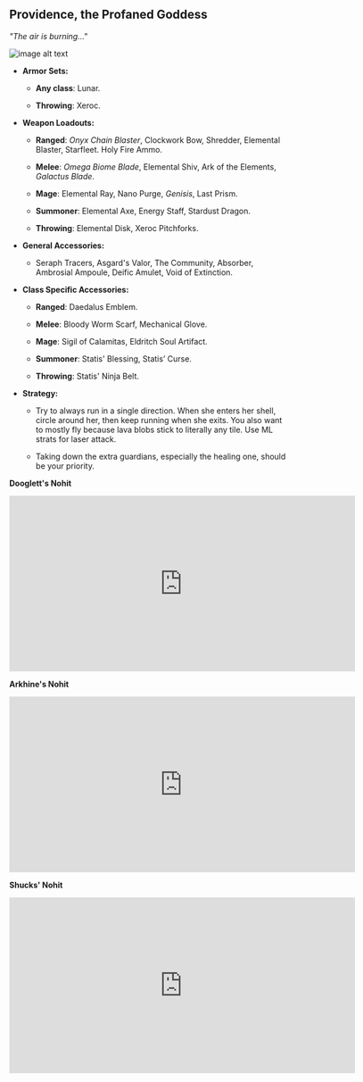 ## Providence, the Profaned Goddess

*"The air is burning…"*

![image alt text](../public/BMbpD6rCZ1qoniF20u7H2A_img_63.png)

* **Armor Sets:**

    * **Any class**: Lunar.

    * **Throwing**: Xeroc.

* **Weapon Loadouts:**

    * **Ranged**: *Onyx Chain Blaster*, Clockwork Bow, Shredder, Elemental Blaster, Starfleet. Holy Fire Ammo.

    * **Melee**: *Omega Biome Blade*, Elemental Shiv, Ark of the Elements, *Galactus Blade*.

    * **Mage**: Elemental Ray, Nano Purge, *Genisis*, Last Prism.

    * **Summoner**: Elemental Axe, Energy Staff, Stardust Dragon.

    * **Throwing**: Elemental Disk, Xeroc Pitchforks.

* **General Accessories:**

    * Seraph Tracers, Asgard's Valor, The Community, Absorber, Ambrosial Ampoule, Deific Amulet, Void of Extinction.

* **Class Specific Accessories:**

    * **Ranged**: Daedalus Emblem.

    * **Melee**: Bloody Worm Scarf, Mechanical Glove.

    * **Mage**: Sigil of Calamitas, Eldritch Soul Artifact.

    * **Summoner**: Statis' Blessing, Statis’ Curse.

    * **Throwing**: Statis' Ninja Belt.

* **Strategy:**

    * Try to always run in a single direction. When she enters her shell, circle around her, then keep running when she exits. You also want to mostly fly because lava blobs stick to literally any tile. Use ML strats for laser attack.

    * Taking down the extra guardians, especially the healing one, should be your priority.

**Dooglett's Nohit**

<div align="center">
    <iframe width="620" height="315"
        src="https://www.youtube.com/embed/gVTo_it1O7A" frameborder="0" allowfullscreen>
    </iframe>
</div>

**Arkhine's Nohit**

<div align="center">
    <iframe width="620" height="315"
        src="https://www.youtube.com/embed/5MKuk1SMsiA" frameborder="0" allowfullscreen>
    </iframe>
</div>

**Shucks' Nohit**

<div align="center">
    <iframe width="620" height="315"
        src="https://www.youtube.com/embed/iG55Cun5--8" frameborder="0" allowfullscreen>
    </iframe>
</div>
